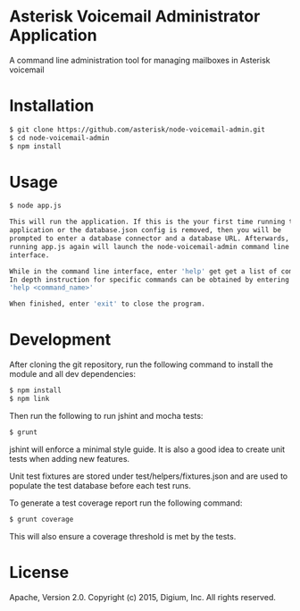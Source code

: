 # Asterisk Voicemail Administrator Application

A command line administration tool for managing mailboxes in Asterisk voicemail

# Installation

```bash
$ git clone https://github.com/asterisk/node-voicemail-admin.git
$ cd node-voicemail-admin
$ npm install
```

# Usage

```bash
$ node app.js

This will run the application. If this is the your first time running the
application or the database.json config is removed, then you will be
prompted to enter a database connector and a database URL. Afterwards,
running app.js again will launch the node-voicemail-admin command line
interface.

While in the command line interface, enter 'help' get get a list of commands.
In depth instruction for specific commands can be obtained by entering
'help <command_name>'

When finished, enter 'exit' to close the program.
```

# Development

After cloning the git repository, run the following command to install the module and all dev dependencies:

```bash
$ npm install
$ npm link
```

Then run the following to run jshint and mocha tests:

```bash
$ grunt
```

jshint will enforce a minimal style guide. It is also a good idea to create unit tests when adding new features.

Unit test fixtures are stored under test/helpers/fixtures.json and are used to populate the test database before each test runs.

To generate a test coverage report run the following command:

```bash
$ grunt coverage
```

This will also ensure a coverage threshold is met by the tests.

# License

Apache, Version 2.0. Copyright (c) 2015, Digium, Inc. All rights reserved.

